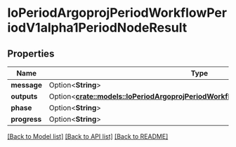 # IoPeriodArgoprojPeriodWorkflowPeriodV1alpha1PeriodNodeResult

## Properties

Name | Type | Description | Notes
------------ | ------------- | ------------- | -------------
**message** | Option<**String**> |  | [optional]
**outputs** | Option<[**crate::models::IoPeriodArgoprojPeriodWorkflowPeriodV1alpha1PeriodOutputs**](io.argoproj.workflow.v1alpha1.Outputs.md)> |  | [optional]
**phase** | Option<**String**> |  | [optional]
**progress** | Option<**String**> |  | [optional]

[[Back to Model list]](../README.md#documentation-for-models) [[Back to API list]](../README.md#documentation-for-api-endpoints) [[Back to README]](../README.md)


